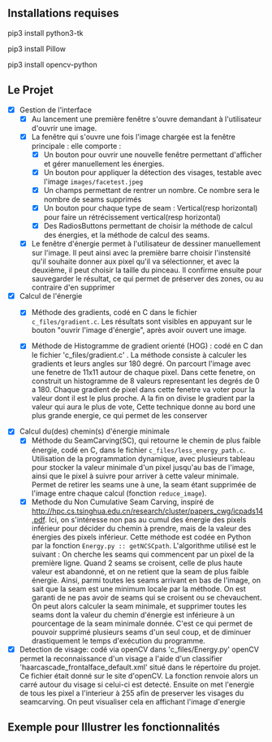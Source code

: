 Installations requises
-

pip3 install python3-tk

pip3 install Pillow

pip3 install opencv-python

Le Projet
-

- [x] Gestion de l'interface
    - [x] Au lancement une première fenêtre s'ouvre demandant à l'utilisateur d'ouvrir une image.
    - [x] La fenêtre qui s'ouvre une fois l'image chargée est la fenêtre principale : elle comporte :
        - [x] Un bouton pour ouvrir une nouvelle fenêtre permettant d'afficher et gérer manuellement les énergies.
        - [x] Un bouton pour appliquer la détection des visages, testable avec l'image `images/facetest.jpeg`
        - [x] Un champs permettant de rentrer un nombre. Ce nombre sera le nombre de seams supprimés
        - [x] Un bouton pour chaque type de seam : Vertical(resp horizontal) pour faire un rétrécissement vertical(resp horizontal)
        - [x] Des RadiosButtons permettant de choisir la méthode de calcul des énergies, et la méthode de calcul des seams.
    -  [x] Le fenêtre d'énergie permet à l'utilisateur de dessiner manuellement sur l'image.
        Il peut ainsi avec la première barre choisir l'instensité qu'il souhaite donner aux pixel qu'il va sélectionner,
        et avec la deuxième, il peut choisir la taille du pinceau. Il confirme ensuite pour sauvegarder le résultat, ce qui
        permet de préserver des zones, ou au contraire d'en supprimer
- [x] Calcul de l'énergie
    - [x] Méthode des gradients, codé en C dans le fichier `c_files/gradient.c`.
     Les résultats sont visibles en appuyant sur le bouton "ouvrir l'image d'énergie", après avoir ouvert une image.
    - [x] Méthode de Histogramme de gradient orienté (HOG) : codé en C dan le fichier 'c_files/gradient.c' .
    La méthode consiste à calculer les gradients et leurs angles sur 180 degré. On parcourt l'image avec une fenetre de 11x11 autour de chaque pixel. Dans cette fenetre, on construit un histogramme de 8 valeurs representant les degrés de 0 a 180. Chaque gradient de pixel dans cette fenetre va voter pour la valeur dont il est le plus proche. A la fin on divise le gradient par la valeur qui aura le plus de vote,
 	Cette technique donne au bord une plus grande energie, ce qui permet de les conserver


- [x] Calcul du(des) chemin(s) d'énergie minimale
    - [x] Méthode du SeamCarving(SC), qui retourne le chemin de plus faible énergie,
     codé en C, dans le fichier `c_files/less_energy_path.c`. Utilisation de la programmation dynamique,
      avec plusieurs tableau pour stocker la valeur minimale d'un pixel jusqu'au bas de l'image, ainsi que le pixel
      à suivre pour arriver à cette valeur minimale. Permet de retirer les seams une à une,
       la seam étant supprimée de l'image entre chaque calcul (fonction `reduce_image`).
    - [x] Methode du Non Cumulative Seam Carving, inspiré de http://hpc.cs.tsinghua.edu.cn/research/cluster/papers_cwg/icpads14.pdf.
      Ici, on s'intéresse non pas au cumul des énergie des pixels inférieur pour décider du chemin à prendre, mais de la valeur
      des énergies des pixels inférieur. Cette méthode est codée en Python par la fonction `Energy.py :: getNCSCpath`.
      L'algorithme utilisé est le suivant : On cherche les seams qui commencent par un pixel de la première ligne. Quand
      2 seams se croisent, celle de plus haute valeur est abandonné, et on ne retient que la seam de plus faible énergie.
      Ainsi, parmi toutes les seams arrivant en bas de l'image, on sait que la seam est une minimum locale par la méthode.
      On est garanti de ne pas avoir de seams qui se croisent ou se chevauchent. On peut alors calculer la seam minimale,
      et supprimer toutes les seams dont la valeur du chemin d'énergie est inférieure à un pourcentage de la seam minimale donnée.
      C'est ce qui permet de pouvoir supprimé plusieurs seams d'un seul coup, et de diminuer drastiquement le temps d'exécution
      du programme.

- [x] Detection de visage: codé via openCV dans 'c_files/Energy.py'
openCV permet la reconnaissance d'un visage a l'aide d'un classifier  'haarcascade_frontalface_default.xml' situé dans le répertoire du projet. Ce fichier était donné sur le site d'openCV. La fonction renvoie alors un carré autour du visage si celui-ci est detecté. Ensuite on met l'energie de tous les pixel a l'interieur à 255 afin de preserver les visages du seamcarving. On peut visualiser cela en affichant l'image d'energie

Exemple pour Illustrer les fonctionnalités
-

